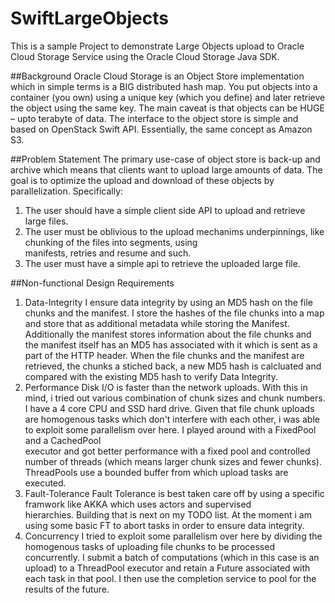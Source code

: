 # SwiftLargeObjects
This is a sample Project to demonstrate Large Objects upload to Oracle Cloud Storage Service using the Oracle Cloud Storage Java SDK.

##Background
Oracle Cloud Storage is an Object Store implementation which in simple terms is a BIG distributed hash map. You put objects into a container (you own) using a unique key (which you define) and later retrieve the object using the same key. The main caveat is that objects can be HUGE – upto terabyte of data. The interface to the object store is simple and based on
OpenStack Swift API. Essentially, the same concept as Amazon S3.

##Problem Statement
The primary use-case of object store is back-up and archive which means that clients want to upload large amounts of data. The goal is to optimize the upload and download of these objects by parallelization. Specifically:

  1. The user should have a simple client side API to upload and retrieve large files.
  2. The user must be oblivious to the upload mechanims underpinnings, like chunking of the files into segments, using     
     manifests, retries and resume and such.
  3. The user must have a simple api to retrieve the uploaded large file.

##Non-functional Design Requirements
  1. Data-Integrity
     I ensure data integrity by using an MD5 hash on the file chunks and the manifest. I store the hashes of the file chunks       into a map and store that as additional metadata while storing the Manifest. Additionally the manifest stores information
     about the file chunks and the manifest itself has an MD5 has associated with it which is sent as a part of the HTTP           header. When the file chunks and the manifest are retrieved, the chunks a stiched back, a new MD5 hash is calcluated and
     compared with the existing MD5 hash to verify Data Integrity.
  2. Performance
     Disk I/O is faster than the network uploads. With this in mind, i tried out various combination of chunk sizes and chunk      numbers. I have a 4 core CPU and SSD hard drive. Given that file chunk uploads are homogenous tasks which don't interfere
     with each other, i was able to exploit some parallelism over here. I played around with a FixedPool and a CachedPool     
     executor and got better performance with a fixed pool and controlled number of threads (which means larger chunk sizes 
     and fewer chunks). ThreadPools use a bounded buffer from which upload tasks are executed. 
  3. Fault-Tolerance
     Fault Tolerance is best taken care off by using a specific framwork like AKKA which uses actors and supervised    
     hierarchies. Building that is next on my TODO list. At the moment i am using some basic FT to abort tasks in order
     to ensure data integrity.
  4. Concurrency
     I tried to exploit some parallelism over here by dividing the homogenous tasks of uploading file chunks to be processed       concurrently. I submit a batch of computations (which in this case is an upload) to a ThreadPool executor and retain a
     Future associated with each task in that pool. I then use the completion service to pool for the results of the future.
